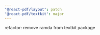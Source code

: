 ```yaml
---
'@react-pdf/layout': patch
'@react-pdf/textkit': major
---
```


refactor: remove ramda from textkit package

